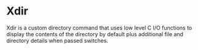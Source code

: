# Xdir
Xdir is a custom directory command that uses low level C I/O functions to display the contents of the directory by default plus additional file and directory details when passed switches.
